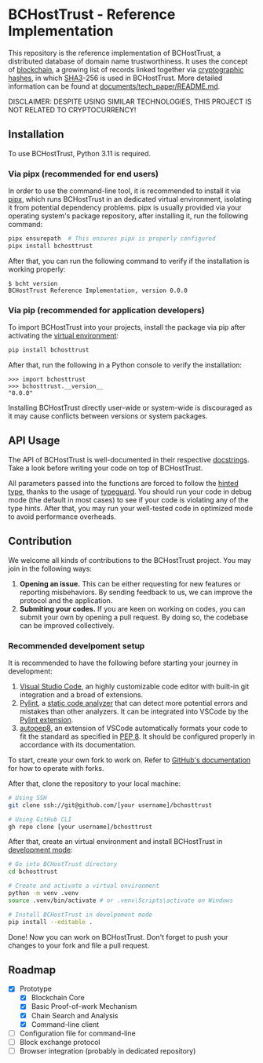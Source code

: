 # BCHostTrust - Reference Implementation

This repository is the reference implementation of BCHostTrust, a distributed database of domain name trustworthiness. It uses the concept of [blockchain](https://en.wikipedia.org/wiki/Blockchain), a growing list of records linked together via [cryptographic hashes](https://en.wikipedia.org/wiki/Cryptographic_hash_function), in which [SHA3](https://en.wikipedia.org/wiki/SHA-3)-256 is used in BCHostTrust. More detailed information can be found at [documents/tech_paper/README.md](https://github.com/BCHostTrust/documents/blob/master/tech_paper/README.md).

DISCLAIMER: DESPITE USING SIMILAR TECHNOLOGIES, THIS PROJECT IS NOT RELATED TO CRYPTOCURRENCY!

## Installation

To use BCHostTrust, Python 3.11 is required.

### Via pipx (recommended for end users)

In order to use the command-line tool, it is recommended to install it via [pipx](https://pipx.pypa.io/stable/), which runs BCHostTrust in an dedicated virtual environment, isolating it from potential dependency problems. pipx is usually provided via your operating system's package repository, after installing it, run the following command:

```bash
pipx ensurepath  # This ensures pipx is properly configured
pipx install bchosttrust
```

After that, you can run the following command to verify if the installation is working properly:

```console
$ bcht version
BCHostTrust Reference Implementation, version 0.0.0
```

### Via pip (recommended for application developers)

To import BCHostTrust into your projects, install the package via pip after activating the [virtual environment](https://docs.python.org/3/library/venv.html):

```bash
pip install bchosttrust
```

After that, run the following in a Python console to verify the installation:

```pycon
>>> import bchosttrust
>>> bchosttrust.__version__
"0.0.0"
```

Installing BCHostTrust directly user-wide or system-wide is discouraged as it may cause conflicts between versions or system packages.

## API Usage

The API of BCHostTrust is well-documented in their respective [docstrings](https://peps.python.org/pep-0257/). Take a look before writing your code on top of BCHostTrust.

All parameters passed into the functions are forced to follow the [hinted type](https://peps.python.org/pep-0484/), thanks to the usage of [typeguard](https://typeguard.readthedocs.io/en/latest/index.html). You should run your code in debug mode (the default in most cases) to see if your code is violating any of the type hints. After that, you may run your well-tested code in optimized mode to avoid performance overheads.

## Contribution

We welcome all kinds of contributions to the BCHostTrust project. You may join in the following ways:

1. **Opening an issue.** This can be either requesting for new features or reporting misbehaviors. By sending feedback to us, we can improve the protocol and the application.
2. **Submiting your codes.** If you are keen on working on codes, you can submit your own by opening a pull request. By doing so, the codebase can be improved collectively.

### Recommended develpoment setup

It is recommended to have the following before starting your journey in development:

1. [Visual Studio Code](https://code.visualstudio.com/), an highly customizable code editor with built-in git integration and a broad of extensions.
2. [Pylint](https://pypi.org/project/pylint/), a [static code analyzer](https://en.wikipedia.org/wiki/Static_code_analysis) that can detect more potential errors and mistakes than other analyzers. It can be integrated into VSCode by the [Pylint extension](https://marketplace.visualstudio.com/items?itemName=ms-python.pylint).
3. [autopep8](https://marketplace.visualstudio.com/items?itemName=ms-python.autopep8), an extension of VSCode automatically formats your code to fit the standard as specified in [PEP 8](https://peps.python.org/pep-0008/). It should be configured properly in accordance with its documentation.

To start, create your own fork to work on. Refer to [GitHub's documentation](https://docs.github.com/en/pull-requests/collaborating-with-pull-requests/working-with-forks/about-forks) for how to operate with forks.

After that, clone the repository to your local machine:

```bash
# Using SSH
git clone ssh://git@github.com/[your username]/bchosttrust

# Using GitHub CLI
gh repo clone [your username]/bchosttrust
```

After that, create an virtual environment and install BCHostTrust in [development mode](https://setuptools.pypa.io/en/latest/userguide/development_mode.html):

```bash
# Go into BCHostTrust directory
cd bchosttrust

# Create and activate a virtual environment
python -m venv .venv
source .venv/bin/activate # or .venv\Scripts\activate on Windows

# Install BCHostTrust in develpoment mode
pip install --editable .
```

Done! Now you can work on BCHostTrust. Don't forget to push your changes to your fork and file a pull request.

## Roadmap

- [x] Prototype
  - [x] Blockchain Core
  - [x] Basic Proof-of-work Mechanism
  - [x] Chain Search and Analysis
  - [x] Command-line client
- [ ] Configuration file for command-line
- [ ] Block exchange protocol
- [ ] Browser integration (probably in dedicated repository)
